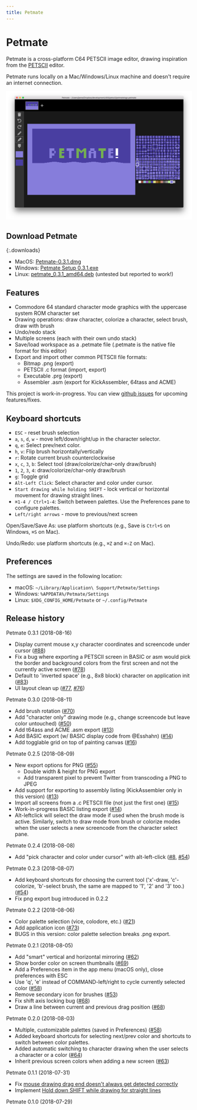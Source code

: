 ```yaml
---
title: Petmate
---
```


# Petmate

Petmate is a cross-platform C64 PETSCII image editor, drawing inspiration from the [PETSCII](http://www.kameli.net/marq/?page_id=2717) editor.

Petmate runs locally on a Mac/Windows/Linux machine and doesn't require an internet connection.

![Screenshot](img/screenshot1.png)

## Download Petmate
{:.downloads}
* MacOS: <a href='http://nurpax.com/petmate/releases/mac/Petmate-0.3.1.dmg'>Petmate-0.3.1.dmg</a>
* Windows: <a href='http://nurpax.com/petmate/releases/win/Petmate%20Setup%200.3.1.exe'>Petmate Setup 0.3.1.exe</a>
* Linux: <a href='http://nurpax.com/petmate/releases/linux/petmate_0.3.1_amd64.deb'>petmate_0.3.1_amd64.deb</a> (untested but reported to work!)

## Features

- Commodore 64 standard character mode graphics with the uppercase system ROM character set
- Drawing operations: draw character, colorize a character, select brush, draw with brush
- Undo/redo stack
- Multiple screens (each with their own undo stack)
- Save/load workspace as a .petmate file (.petmate is the native file format for this editor)
- Export and import other common PETSCII file formats:
  - Bitmap .png (export)
  - PETSCII .c format (import, export)
  - Executable .prg (export)
  - Assembler .asm (export for KickAssembler, 64tass and ACME)

This project is work-in-progress.  You can view [github issues](https://github.com/nurpax/petmate/issues) for upcoming features/fixes.

## Keyboard shortcuts

- `ESC` - reset brush selection
- `a`, `s`, `d`, `w` - move left/down/right/up in the character selector.
- `q`, `e`: Select prev/next color.
- `h`, `v`: Flip brush horizontally/vertically
- `r`: Rotate current brush counterclockwise
- `x`, `c`, `3`, `b`: Select tool (draw/colorize/char-only draw/brush)
- `1`, `2`, `3`, `4`: draw/colorize/char-only draw/brush
- `g`: Toggle grid
- `Alt-Left Click`: Select character and color under cursor.
- `Start drawing while holding SHIFT` - lock vertical or horizontal movement for drawing straight lines.
- `⌘1-4 / Ctrl+1-4`: Switch between palettes.  Use the Preferences pane to configure palettes.
- `Left/right arrows` - move to previous/next screen

Open/Save/Save As: use platform shortcuts (e.g., Save is `Ctrl+S` on Windows, `⌘S` on Mac).

Undo/Redo: use platform shortcuts (e.g., `⌘Z` and `⌘⇧Z` on Mac).

## Preferences

The settings are saved in the following location:

- macOS: `~/Library/Application\ Support/Petmate/Settings`
- Windows: `%APPDATA%/Petmate/Settings`
- Linux: `$XDG_CONFIG_HOME/Petmate` or `~/.config/Petmate`

## Release history

Petmate 0.3.1 (2018-08-16)
- Display current mouse x,y character coordinates and screencode under cursor ([#88](https://github.com/nurpax/petmate/issues/88))
- Fix a bug where exporting a PETSCII screen in BASIC or asm would pick the border and background colors from the first screen and not the currently active screen ([#78](https://github.com/nurpax/petmate/issues/78))
- Default to 'inverted space' (e.g., 8x8 block) character on application init ([#83](https://github.com/nurpax/petmate/issues/83))
- UI layout clean up ([#77](https://github.com/nurpax/petmate/issues/77), [#76](https://github.com/nurpax/petmate/issues/76))


Petmate 0.3.0 (2018-08-11)
- Add brush rotation ([#70](https://github.com/nurpax/petmate/issues/70))
- Add "character only" drawing mode (e.g., change screencode but leave color untouched) ([#50](https://github.com/nurpax/petmate/issues/50))
- Add t64ass and ACME .asm export ([#13](https://github.com/nurpax/petmate/issues/13))
- Add BASIC export (w/ BASIC display code from @Esshahn) ([#14](https://github.com/nurpax/petmate/issues/14))
- Add togglable grid on top of painting canvas ([#16](https://github.com/nurpax/petmate/issues/16))

Petmate 0.2.5 (2018-08-09)
- New export options for PNG ([#55](https://github.com/nurpax/petmate/issues/55))
  - Double width & height for PNG export
  - Add transparent pixel to prevent Twitter from transcoding a PNG to JPEG
- Add support for exporting to assembly listing (KickAssembler only in this version) ([#13](https://github.com/nurpax/petmate/issues/13))
- Import all screens from a .c PETSCII file (not just the first one) ([#15](https://github.com/nurpax/petmate/issues/15))
- Work-in-progress BASIC listing export ([#14](https://github.com/nurpax/petmate/issues/14))
- Alt-leftclick will select the draw mode if used when the brush mode is active.  Similarly, switch to draw mode from brush or colorize modes when the user selects a new screencode from the character select pane.

Petmate 0.2.4 (2018-08-08)
- Add "pick character and color under cursor" with alt-left-click ([#8](https://github.com/nurpax/petmate/issues/8), [#54](https://github.com/nurpax/petmate/issues/54))

Petmate 0.2.3 (2018-08-07)
- Add keyboard shortcuts for choosing the current tool ('x'-draw, 'c'-colorize, 'b'-select brush, the same are mapped to '1', '2' and '3' too.) ([#54](https://github.com/nurpax/petmate/issues/54))
- Fix png export bug introduced in 0.2.2

Petmate 0.2.2 (2018-08-06)

- Color palette selection (vice, colodore, etc.) ([#21](https://github.com/nurpax/petmate/issues/21))
- Add application icon ([#73](https://github.com/nurpax/petmate/issues/73))
- BUGS in this version: color palette selection breaks .png export.

Petmate 0.2.1 (2018-08-05)
- Add "smart" vertical and horizontal mirroring ([#62](https://github.com/nurpax/petmate/issues/62))
- Show border color on screen thumbnails ([#69](https://github.com/nurpax/petmate/issues/69))
- Add a Preferences item in the app menu (macOS only), close preferences with ESC
- Use 'q', 'e' instead of COMMAND-left/right to cycle currently selected color ([#58](https://github.com/nurpax/petmate/issues/58))
- Remove secondary icon for brushes ([#53](https://github.com/nurpax/petmate/issues/53))
- Fix shift axis locking bug ([#68](https://github.com/nurpax/petmate/issues/68))
- Draw a line between current and previous drag position ([#68](https://github.com/nurpax/petmate/issues/68))

Petmate 0.2.0 (2018-08-03)
- Multiple, customizable palettes (saved in Preferences) ([#58](https://github.com/nurpax/petmate/issues/58))
- Added keyboard shortcuts for selecting next/prev color and shortcuts to switch between color palettes.
- Added automatic switching to character drawing when the user selects a character or a color ([#64](https://github.com/nurpax/petmate/issues/64))
- Inherit previous screen colors when adding a new screen ([#63](https://github.com/nurpax/petmate/issues/63))


Petmate 0.1.1 (2018-07-31)
- Fix [mouse drawing drag end doesn't always get detected correctly](https://github.com/nurpax/petmate/issues/45)
- Implement [Hold down SHIFT while drawing for straight lines](https://github.com/nurpax/petmate/issues/9)

Petmate 0.1.0 (2018-07-29)

